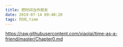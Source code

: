 ```yaml
---
title: 把时间当作朋友
date: 2019-07-14 09:40:20
tags: 时间,time
---
```



https://raw.githubusercontent.com/xiaolai/time-as-a-friend/master/Chapter0.md

